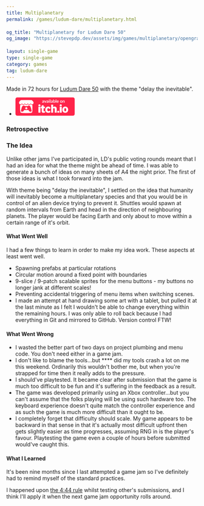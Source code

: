 ```yaml
---
title: Multiplanetary
permalink: /games/ludum-dare/multiplanetary.html

og_title: "Multiplanetary for Ludum Dare 50"
og_image: "https://stevepdp.dev/assets/img/games/multiplanetary/opengraph.png"

layout: single-game
type: single-game
category: games
tag: ludum-dare
---
```


Made in 72 hours for <a href="https://ldjam.com/events/ludum-dare/50" target="_blank">Ludum Dare 50</a> with the theme "delay the inevitable".

<ul class="downloads">
    <li><a href="https://stevepdp.itch.io/multiplanetary" rel="noopener" target="_blank"><img src="/assets/img/brands/itch-io-colour.svg" height="48" width="156"></a></li>
</ul>

### Retrospective

### The Idea

Unlike other jams I've participated in, LD's public voting rounds meant that I had an idea for what the theme might be ahead of time. I was able to generate a bunch of ideas on many sheets of A4 the night prior. The first of those ideas is what I took forward into the jam.

With theme being "delay the inevitable", I settled on the idea that humanity will inevitably become a multiplanetary species and that you would be in control of an alien device trying to prevent it. Shuttles would spawn at random intervals from Earth and head in the direction of neighbouring planets. The player would be facing Earth and only about to move within a certain range of it's orbit.


#### What Went Well
I had a few things to learn in order to make my idea work. These aspects at least went well.

* Spawning prefabs at particular rotations
* Circular motion around a fixed point with boundaries
* 9-slice / 9-patch scalable sprites for the menu buttons - my buttons no longer jank at different scales!
* Preventing accidental triggering of menu items when switching scenes.
* I made an attempt at hand drawing some art with a tablet, but pulled it at the last minute as I felt I wouldn't be able to change everything within the remaining hours. I was only able to roll back because I had everything in Git and mirrored to GitHub. Version control FTW!


#### What Went Wrong

* I wasted the better part of two days on project plumbing and menu code. You don't need either in a game jam.
* I don't like to blame the tools...but **** did my tools crash a lot on me this weekend. Ordinarily this wouldn't bother me, but when you're strapped for time then it really adds to the pressure.
* I should've playtested. It became clear after submission that the game is much too difficult to be fun and it's suffering in the feedback as a result.
* The game was developed primarily using an Xbox controller...but you can't assume that the folks playing will be using such hardware too. The keyboard experience doesn't quite match the controller experience and as such the game is much more difficult than it ought to be.
* I completely forget that difficulty should scale. My game appears to be backward in that sense in that it's actually most difficult upfront then gets slightly easier as time progresses, assuming RNG in is the player's favour. Playtesting the game even a couple of hours before submitted would've caught this.


#### What I Learned

It's been nine months since I last attempted a game jam so I've definitely had to remind myself of the standard practices.

I happened upon [the 4:44 rule](https://www.youtube.com/watch?v=lPyYZjCQ0Is) whilst testing other's submissions, and I think I'll apply it when the next game jam opportunity rolls around.